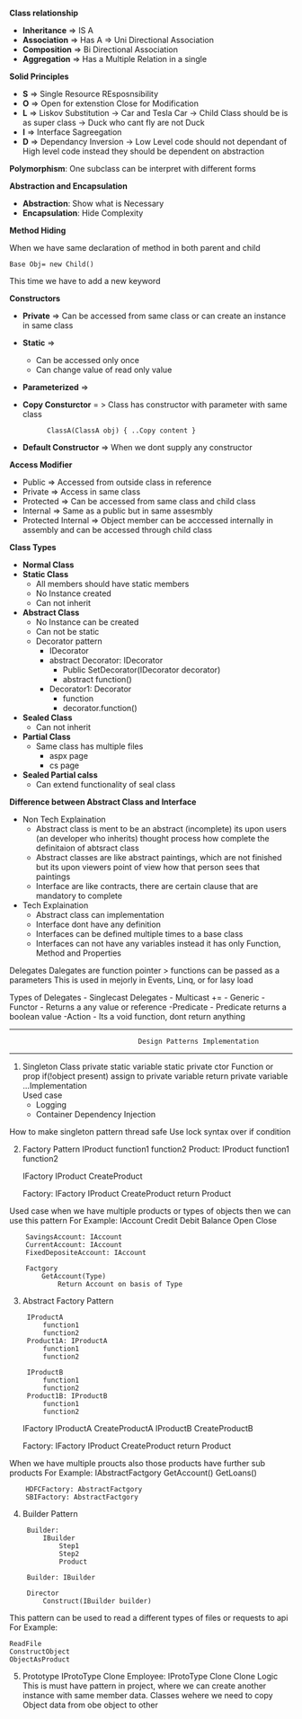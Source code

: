 **Class relationship**
	
- **Inheritance** => IS A	
- **Association** => Has A => Uni Directional Association	
- **Composition** => Bi Directional Association	
- **Aggregation** => Has a Multiple Relation in a single 

**Solid Principles**
	
- **S** => Single Resource REsposnsibility 	
- **O** => Open for extenstion Close for Modification	
- **L** => Liskov Substitution -> Car and Tesla Car -> Child Class should be is as super class -> Duck who cant fly are not Duck
- **I** => Interface Sagreegation 
- **D** => Dependancy Inversion -> Low Level code should not dependant of High level code instead they should be dependent on abstraction

**Polymorphism**: One subclass can be interpret with different forms
	
**Abstraction and Encapsulation**

- **Abstraction**: Show what is Necessary
- **Encapsulation**: Hide Complexity 

**Method Hiding**

When we have same declaration of method in both parent and child

	Base Obj= new Child()

This time we have to add a new keyword
	
**Constructors**

- **Private** => Can be accessed from same class or can create an instance in same class
- **Static** => 
	- Can be accessed only once
	- Can change value of read only value		
- **Parameterized** =>
- **Copy Consturctor** = > Class has constructor with parameter with same class
			
			ClassA(ClassA obj) { ..Copy content }
						
- **Default Constructor** => When we dont supply any constructor


**Access Modifier**
- Public => Accessed from outside class in reference
- Private => Access in same class
- Protected => Can be accessed from same class and child class
- Internal => Same as a public but in same assesmbly
- Protected Internal => Object member can be acccessed internally in assembly and can be accessed through child class


**Class Types**
- **Normal Class**
- **Static Class**
	- All members should have static members
	- No Instance created
	- Can not inherit
- **Abstract Class**
	- No Instance can be created
	- Can not be static		
	- Decorator pattern
		- IDecorator
		- abstract Decorator: IDecorator
			- Public SetDecorator(IDecorator decorator)
			- abstract function()
		- Decorator1: Decorator
			- function
			- decorator.function()
- **Sealed Class**
	- Can not inherit
- **Partial Class**
	- Same class has multiple files
		- aspx page
		- cs page
- **Sealed Partial calss**
	- Can extend functionality of seal class


**Difference between Abstract Class and Interface**
- Non Tech Explaination	
	- Abstract class is ment to be an abstract (incomplete) its upon users (an developer who inherits) thought process how complete the definitaion of abtsract class
	- Abstract classes are like abstract paintings, which are not finished but its upon viewers point of view how that person sees that paintings
	- Interface are like contracts, there are certain clause that are mandatory to complete
- Tech Explaination	
	- Abstract class can implementation 
	- Interface dont have any definition
	- Interfaces can be defined multiple times to a base class
	- Interfaces can not have any variables instead it has only Function, Method and Properties

Delegates
	Dalegates are function pointer > functions can be passed as a parameters
	This is used in mejorly in Events, Linq, or for lasy load

Types of Delegates
	- Singlecast Delegates 
	- Multicast +=
	- Generic
		-Functor - Returns a any value or reference
		-Predicate - Predicate returns a boolean value
		-Action - Its a void function, dont return anything

-----------------------------------------------------------------------------------------------------------------
									Design Patterns Implementation
-----------------------------------------------------------------------------------------------------------------	
1. 	
	Singleton
		Class 
			private static variable
			static private ctor
			Function or prop
				if(!object present)
					assign to private variable
				return private variable
			...Implementation		
Used case 
	- Logging
	- Container Dependency Injection

How to make singleton pattern thread safe
		Use lock syntax over if condition
	
2. 
	Factory Pattern
		IProduct
			function1
			function2
		Product: IProduct
			function1
			function2
	
	IFactory
		IProduct CreateProduct
	
	Factory: IFactory
		IProduct CreateProduct
			return Product

Used case when we have multiple products or types of objects then we can use this pattern
For Example:
		IAccount
			Credit
			Debit
			Balance
			Open
			Close
		
		SavingsAccount: IAccount
		CurrentAccount: IAccount
		FixedDepositeAccount: IAccount

		Factgory
			GetAccount(Type)
				Return Account on basis of Type
3. 
	Abstract Factory Pattern
		
		IProductA
			function1
			function2
		Product1A: IProductA
			function1
			function2
		
		IProductB
			function1
			function2
		Product1B: IProductB
			function1
			function2
		
		
	IFactory
		IProductA CreateProductA
		IProductB CreateProductB
	
	Factory: IFactory
		IProduct CreateProduct
			return Product

When we have multiple proucts also those products have further sub products
For Example:
		IAbstractFactgory
			GetAccount()
			GetLoans()
		
		HDFCFactory: AbstractFactgory
		SBIFactory: AbstractFactgory

4. Builder Pattern
	
		Builder:
			IBuilder
				Step1
				Step2
				Product 
		
		Builder: IBuilder
		
		Director
			Construct(IBuilder builder)
		
This pattern can be used to read a different types of files or requests to api		
For Example:	
	
	ReadFile
	ConstructObject
	ObjectAsProduct

5. Prototype
	IProtoType
		Clone
	Employee: IProtoType
		Clone
			Clone Logic
This is must have pattern in project, where we can create another instance with same member data.
Classes wehere we need to copy Object data from obe object to other
